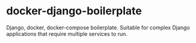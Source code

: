 # docker-django-boilerplate
Django, docker, docker-compose boilerplate. Suitable for complex Django applications that require  multiple services to run.
